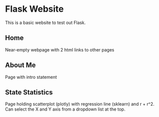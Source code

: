 # Flask Website
This is a basic website to test out Flask.
## Home
Near-empty webpage with 2 html links to other pages
## About Me
Page with intro statement
## State Statistics
Page holding scatterplot (plotly) with regression line (sklearn) and r + r^2. Can select the X and Y axis from a dropdown list at the top.
